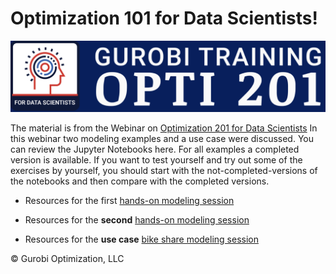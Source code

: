 
# Optimization 101 for Data Scientists!

![Opti101Logo](Gurobi-Training-Opti-201.png)

The material is from the Webinar on [Optimization 201 for Data Scientists](https://www.gurobi.com/events/optimization-201-for-data-scientists/)
In this webinar two modeling examples and a use case were discussed. 
You can review the Jupyter Notebooks here. For all examples a completed version is available. If you want to test yourself and try out some of the exercises by yourself, you should start with the not-completed-versions of the notebooks and then compare with the completed versions.

- Resources for the first [hands-on modeling session](Modeling_Session_1)

- Resources for the **second** [hands-on modeling session](Modeling_Session_2)

- Resources for the **use case** [bike share modeling session](bike_share)

© Gurobi Optimization, LLC
